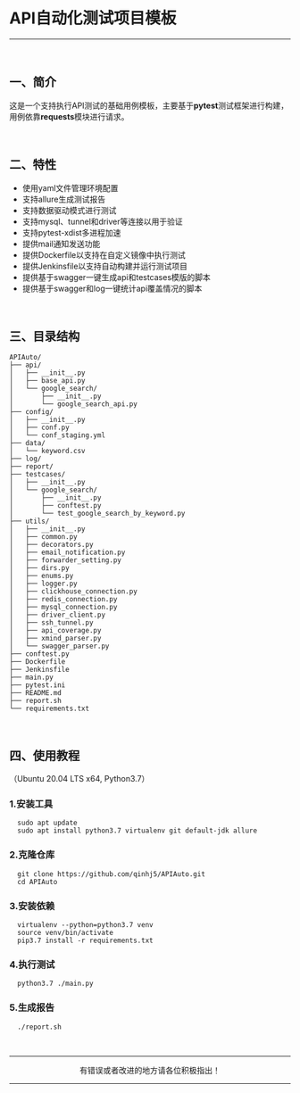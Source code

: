 # API自动化测试项目模板

---

<br>

## 一、简介

这是一个支持执行API测试的基础用例模板，主要基于**pytest**测试框架进行构建，用例依靠**requests**模块进行请求。

<br>

## 二、特性

* 使用yaml文件管理环境配置
* 支持allure生成测试报告
* 支持数据驱动模式进行测试
* 支持mysql、tunnel和driver等连接以用于验证
* 支持pytest-xdist多进程加速
* 提供mail通知发送功能
* 提供Dockerfile以支持在自定义镜像中执行测试
* 提供Jenkinsfile以支持自动构建并运行测试项目
* 提供基于swagger一键生成api和testcases模版的脚本
* 提供基于swagger和log一键统计api覆盖情况的脚本

<br>

## 三、目录结构

```
APIAuto/
├── api/
│   ├── __init__.py
│   ├── base_api.py
│   └── google_search/
│       ├── __init__.py
│       └── google_search_api.py
├── config/
│   ├── __init__.py
│   ├── conf.py
│   └── conf_staging.yml
├── data/
│   └── keyword.csv
├── log/
├── report/
├── testcases/
│   ├── __init__.py
│   └── google_search/
│       ├── __init__.py
│       ├── conftest.py
│       └── test_google_search_by_keyword.py
├── utils/
│   ├── __init__.py
│   ├── common.py
│   ├── decorators.py
│   ├── email_notification.py
│   ├── forwarder_setting.py
│   ├── dirs.py
│   ├── enums.py
│   ├── logger.py
│   ├── clickhouse_connection.py
│   ├── redis_connection.py
│   ├── mysql_connection.py
│   ├── driver_client.py
│   ├── ssh_tunnel.py
│   ├── api_coverage.py
│   ├── xmind_parser.py
│   └── swagger_parser.py
├── conftest.py
├── Dockerfile
├── Jenkinsfile
├── main.py
├── pytest.ini
├── README.md
├── report.sh
└── requirements.txt
```

<br>

## 四、使用教程
（Ubuntu 20.04 LTS x64, Python3.7）

### 1.安装工具
```
  sudo apt update
  sudo apt install python3.7 virtualenv git default-jdk allure
```
### 2.克隆仓库
```
  git clone https://github.com/qinhj5/APIAuto.git
  cd APIAuto
```
### 3.安装依赖
```
  virtualenv --python=python3.7 venv
  source venv/bin/activate
  pip3.7 install -r requirements.txt
```
### 4.执行测试
```
  python3.7 ./main.py
```
### 5.生成报告
```
  ./report.sh
```

<br>

---

<p align="center">有错误或者改进的地方请各位积极指出！</p>

---
